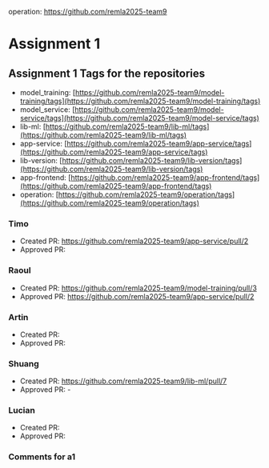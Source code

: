 operation: https://github.com/remla2025-team9
# Assignment 1
## Assignment 1 Tags for the repositories
- model_training: [https://github.com/remla2025-team9/model-training/tags](https://github.com/remla2025-team9/model-training/tags)
- model_service: [https://github.com/remla2025-team9/model-service/tags](https://github.com/remla2025-team9/model-service/tags)
- lib-ml: [https://github.com/remla2025-team9/lib-ml/tags](https://github.com/remla2025-team9/lib-ml/tags)
- app-service: [https://github.com/remla2025-team9/app-service/tags](https://github.com/remla2025-team9/app-service/tags)
- lib-version: [https://github.com/remla2025-team9/lib-version/tags](https://github.com/remla2025-team9/lib-version/tags)
- app-frontend: [https://github.com/remla2025-team9/app-frontend/tags](https://github.com/remla2025-team9/app-frontend/tags)
- operation: [https://github.com/remla2025-team9/operation/tags](https://github.com/remla2025-team9/operation/tags)

### Timo
- Created PR: https://github.com/remla2025-team9/app-service/pull/2
- Approved PR:

### Raoul
- Created PR: https://github.com/remla2025-team9/model-training/pull/3
- Approved PR: https://github.com/remla2025-team9/app-service/pull/2

### Artin
- Created PR:
- Approved PR:

### Shuang
- Created PR: https://github.com/remla2025-team9/lib-ml/pull/7
- Approved PR: -
  
### Lucian
- Created PR: 
- Approved PR:

### Comments for a1
<!-- Insert any comments regarding the assignments (e.g. what we didn't implemenet yet, if there are any bugs) here -->

